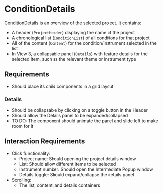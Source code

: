# ConditionDetails

ConditionDetails is an overview of the selected project. It contains:

- A header (`ProjectHeader`) displaying the name of the project
- A chronological list (`ConditionList`) of all conditions for that project
- All of the content (`Content`) for the condition/instrument selected in the list
- In View 3, a collapsable panel (`Details`) with feature details for the selected item, such as the relevant theme or instrument type

## Requirements

- Should place its child components in a grid layout

### Details

- Should be collapsable by clicking on a toggle button in the Header
- Should allow the Details panel to be expanded/collapsed
- TO DO: The component should animate the panel and slide left to make room for it

## Interaction Requirements

- Click functionality:
  - Project name: Should opening the project details window
  - List: Should allow different items to be selected
  - Instrument number: Should open the Intermediate Popup window
  - Details toggle: Should expand/collapse the details panel
- Scrolling:
  - The list, content, and details containers
